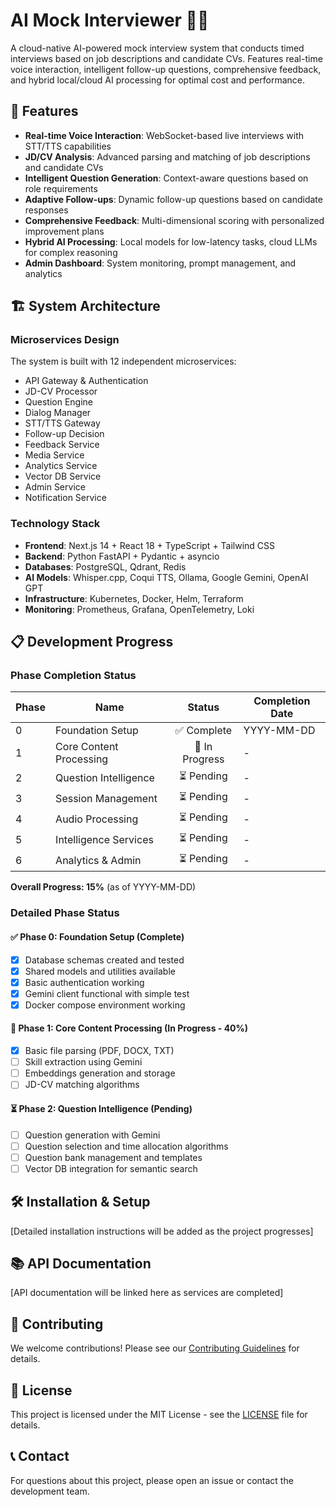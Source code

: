 # AI Mock Interviewer 🤖🎤

A cloud-native AI-powered mock interview system that conducts timed interviews based on job descriptions and candidate CVs. Features real-time voice interaction, intelligent follow-up questions, comprehensive feedback, and hybrid local/cloud AI processing for optimal cost and performance.

## 🚀 Features

- **Real-time Voice Interaction**: WebSocket-based live interviews with STT/TTS capabilities
- **JD/CV Analysis**: Advanced parsing and matching of job descriptions and candidate CVs
- **Intelligent Question Generation**: Context-aware questions based on role requirements
- **Adaptive Follow-ups**: Dynamic follow-up questions based on candidate responses
- **Comprehensive Feedback**: Multi-dimensional scoring with personalized improvement plans
- **Hybrid AI Processing**: Local models for low-latency tasks, cloud LLMs for complex reasoning
- **Admin Dashboard**: System monitoring, prompt management, and analytics

## 🏗️ System Architecture

### Microservices Design

The system is built with 12 independent microservices:
- API Gateway & Authentication
- JD-CV Processor
- Question Engine
- Dialog Manager
- STT/TTS Gateway
- Follow-up Decision
- Feedback Service
- Media Service
- Analytics Service
- Vector DB Service
- Admin Service
- Notification Service

### Technology Stack

- **Frontend**: Next.js 14 + React 18 + TypeScript + Tailwind CSS
- **Backend**: Python FastAPI + Pydantic + asyncio
- **Databases**: PostgreSQL, Qdrant, Redis
- **AI Models**: Whisper.cpp, Coqui TTS, Ollama, Google Gemini, OpenAI GPT
- **Infrastructure**: Kubernetes, Docker, Helm, Terraform
- **Monitoring**: Prometheus, Grafana, OpenTelemetry, Loki

## 📋 Development Progress

### Phase Completion Status

| Phase | Name | Status | Completion Date |
|-------|------|:------:|-----------------|
| 0 | Foundation Setup | ✅ Complete | YYYY-MM-DD |
| 1 | Core Content Processing | 🚧 In Progress | - |
| 2 | Question Intelligence | ⏳ Pending | - |
| 3 | Session Management | ⏳ Pending | - |
| 4 | Audio Processing | ⏳ Pending | - |
| 5 | Intelligence Services | ⏳ Pending | - |
| 6 | Analytics & Admin | ⏳ Pending | - |

**Overall Progress: 15%** (as of YYYY-MM-DD)

### Detailed Phase Status

#### ✅ Phase 0: Foundation Setup (Complete)
- [x] Database schemas created and tested
- [x] Shared models and utilities available
- [x] Basic authentication working
- [x] Gemini client functional with simple test
- [x] Docker compose environment working

#### 🚧 Phase 1: Core Content Processing (In Progress - 40%)
- [x] Basic file parsing (PDF, DOCX, TXT)
- [ ] Skill extraction using Gemini
- [ ] Embeddings generation and storage
- [ ] JD-CV matching algorithms

#### ⏳ Phase 2: Question Intelligence (Pending)
- [ ] Question generation with Gemini
- [ ] Question selection and time allocation algorithms
- [ ] Question bank management and templates
- [ ] Vector DB integration for semantic search

## 🛠️ Installation & Setup

[Detailed installation instructions will be added as the project progresses]

## 📚 API Documentation

[API documentation will be linked here as services are completed]

## 🤝 Contributing

We welcome contributions! Please see our [Contributing Guidelines](docs/development/contributing.md) for details.

## 📄 License

This project is licensed under the MIT License - see the [LICENSE](LICENSE) file for details.

## 📞 Contact

For questions about this project, please open an issue or contact the development team.
